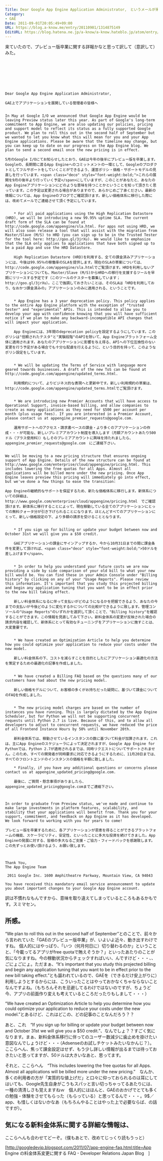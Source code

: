 ```yaml
---
Title: Dear Google App Engine Application Administrator,　というメールが来ていたので
Category:
- GAE
Date: 2011-09-01T20:05:49+09:00
URL: https://blog.a-know.me/entry/20110901/1314875149
EditURL: https://blog.hatena.ne.jp/a-know/a-know.hateblo.jp/atom/entry/12921228815727979473
---
```


来ていたので、プレビュー版卒業に関する詳報かなと思って訳して（意訳して）みた。



<!-- more -->



<script async src="//pagead2.googlesyndication.com/pagead/js/adsbygoogle.js"></script>
<!-- article-top -->
<ins class="adsbygoogle"
     style="display:inline-block;width:728px;height:90px"
     data-ad-client="ca-pub-3463034538369189"
     data-ad-slot="8367620130"></ins>
<script>
(adsbygoogle = window.adsbygoogle || []).push({});
</script>


```
Dear Google App Engine Application Administrator,

GAE上でアプリケーションを展開している管理者の皆様へ


In May at Google I/O we announced that Google App Engine would be leaving Preview status later this year. As part of Google's long-term commitment to App Engine, we are also updating our policies, pricing and support model to reflect its status as a fully supported Google product. We plan to roll this out in the second half of September but we wanted to let you know what this will mean for you and your App Engine applications. Please be aware that the timeline may change, but you can keep up to date on our progress on the App Engine blog. We plan to send a second email once the new pricing is in effect.

5月のGoogle I/Oにてお知らせしたとおり、GAEは今年の後半にプレビュー版を卒業します。Googleの、長期間に渡るApp Engineへのコミットメントの一環として、Googleのプロダクトとしてフルサポートをしていくことができるよう、運営ポリシ・価格・サポートモデルの見直しを行っています。<span class="deco" style="font-weight:bold;">これらの展開を9月の後半より行っていく予定</span>にしていますが、このことがあなたと、あなたのApp Engineアプリケーションにどのような意味を持つことかということを知って頂きたく思っています。この予定は変更される場合がありますので、あらかじめご了承ください。最新の情報については、App Engineのブログでご確認頂けます。新しい価格体系に移行した際には、改めてメールでご連絡させて頂く予定にしています。


    * For all paid applications using the High Replication Datastore (HRD), we will be introducing a new 99.95% uptime SLA. The current draft form of the SLA can be found at http://code.google.com/appengine/sla.html. For apps not using HRD, we will also soon release a tool that will assist with the migration from Master/Slave (M/S) to HRD (you can sign up to be in the Trusted Tester for the tool here: http://goo.gl/3jrXu). We would like to emphasize that the SLA only applies to applications that have both signed up to be a paid App and use the HRD Datastore.
    
    High Replication Datastore (HRD)を利用する、全ての課金済みアプリケーションには、今後は99.95％の稼働率のSLAを提供します。現在のSLAの草案については、http://code.google.com/appengine/sla.htmlでご覧頂けます。HRDを利用しないアプリケーションについても、Master/Slave (M/S)からHRDへの移行を支援するツールを早期にリリースする予定です（このツールのテスターを募集しています；http://goo.gl/3jrXu）。ここで強調しておきたいことは、そのSLAは「HRDを利用しており、なおかつ課金済みの」アプリケーションのみに適用される、ということです。
    
    
    * App Engine has a 3 year deprecation policy. This policy applies to the entire App Engine platform with the exception of "trusted tester" and "experimental" APIs. This is intended to allow you to develop your app with confidence knowing that you will have sufficient notice if we plan to make any backward-incompatible API changes that will impact your application.
    
    App Engineには、3年間のdeprecation policyを設定するようにしています。このポリシは"信頼されたテスタ"と"実験段階"のAPIを除いて、App Engineプラットフォーム全体に適用されます。あなたのアプリケーションに影響を与え得る、APIへの下位互換性のない変更を行う予定がある場合でも十分な配慮を行えるように、という目的を持って、このようなポリシ設定をしています。
    
    
    * We will be updating the Terms of Service with language more geared towards businesses. A draft of the new ToS can be found at http://code.google.com/appengine/updated_terms.html.
    
    利用規約について、よりビジネス的な表現へと更新中です。新しい利用規約の草案は、http://code.google.com/appengine/updated_terms.htmlでご覧頂けます。
    
    
    * We are introducing new Premier Accounts that will have access to Operational Support, invoice-based billing, and allow companies to create as many applications as they need for $500 per account per month (plus usage fees). If you are interested in a Premier Account, please contact us at appengine_premier_requests@google.com.
    
    運用サポートへのアクセス・請求書ベースの課金・より多くのアプリケーションの作成・・・が可能な、新しいプレミアアカウント制度を導入します（月額アカウントあたり500ドル（プラス使用料））もしそのプレミアアカウントに興味を持たれましたら、appengine_premier_requests@google.com　にご連絡下さい。


We will be moving to a new pricing structure that ensures ongoing support of App Engine. Details of the new structure can be found at http://www.google.com/enterprise/cloud/appengine/pricing.html. This includes lowering the free quotas for all Apps. Almost all applications will be billed more under the new pricing. Once App Engine leaves preview this pricing will immediately go into effect, but we've done a few things to ease the transition:

App Engineの継続的なサポートを保証するため、新たな価格体系に移行します。新体系についての詳細は、http://www.google.com/enterprise/cloud/appengine/pricing.html　でご確認頂けます。新体系に移行することによって、現在稼動している全てのアプリケーションにとっての無料クォータ分が引き下げられることになります。ほとんどすべてのアプリケーションにとって、新しい価格設定の下、より多額の請求を受けることとなります。


    * If you sign up for billing or update your budget between now and October 31st we will give you a $50 credit.
    
    GAEアプリケーションの課金にサインアップするか、今から10月31日までの間に課金条件を変更して頂ければ、<span class="deco" style="font-weight:bold;">50ドルを差し上げます</span>。
    
    
    * In order to help you understand your future costs we are now providing a side by side comparison of your old bill to what your new bill would be. You can find these in your Admin Console under "Billing history" by clicking on any of your "Usage Reports". Please review this information. It's important that you study this projected billing and begin any application tuning that you want to be in effect prior to the new bill taking effect.
    
    新しい料金体系になるに伴って支払いがどのようになるかを把握できるよう、あなたの今までの支払いが今後どのように変化するかについての比較ができるように致します。管理コンソールの"Usage Reports"のいずれかを選択して頂くことで、"Billing history"を確認することができます。この情報を見直してみて下さい。新料金体系の変更が反映された場合の請求内容を確認して、新体系にとって有効なチューニングをアプリケーションに施すことは、大変重要です。
    
    
    * We have created an Optimization Article to help you determine how you could optimize your application to reduce your costs under the new model.
    
    新しい料金体系の下、コストを減らすことを目的としたにアプリケーション最適化の方法を策定するための最適化の記事を作成しました。
    
    
    * We have created a Billing FAQ based on the questions many of our customers have had about the new pricing model.
    
    新しい価格モデルについて、お客様の多くがお持ちだった疑問に、基づいて課金についてのFAQを作成しました。
    
    
    * The new pricing model charges are based on the number of instances you have running. This is largely dictated by the App Engine Scheduler, but for Python we will not be supporting concurrent requests until Python 2.7 is live. Because of this, and to allow all developers to adjust to concurrent requests, we have reduced the price of all Frontend Instance Hours by 50% until November 20th.
    
    新料金体系では、稼動させているインスタンスの数に基づいて料金が加算されます。これは、主にApp Engineのスケジューラによって決定されますが、Google App Engine for Pythonでは、Python 2.7が適用されるまでは、同時リクエストについてサポートされません。このため、すべての開発者が同時要求に対応できるようにするために、11月20日までは、すべてのフロントエンドのインスタンスの価格を半額に致しました。
    
    * Finally, if you have any additional questions or concerns please contact us at appengine_updated_pricing@google.com. 

	最後に、ご質問・懸念事項がありましたら、appengine_updated_pricing@google.comまでご連絡下さい。



In order to graduate from Preview status, we've made and continue to make large investments in platform features, scalability, and stability that your applications will benefit from. Thank you for your support, commitment, and feedback on App Engine as it has developed. We look forward to working with you for years to come!

プレビュー版を卒業するために、各アプリケーションが恩恵を得ることができるプラットフォームの機能、スケーラビリティ、安定性、といったことに多大な投資を続けてきました。App Engineの発展に対する、皆様の多大なるご支援・ご協力・フィードバックを感謝致します。この先ずっとお使い頂けるよう、お願い致します。



Thank You,
The App Engine Team

 2011 Google Inc. 1600 Amphitheatre Parkway, Mountain View, CA 94043

You have received this mandatory email service announcement to update you about important changes to your Google App Engine account.
```


訳は不慣れなもんですから、意味を取り違えてしまっているところもあるかもです。スミマセン。



## 所感。

“We plan to roll this out in the second half of September”とのことで、前々から言われていた「GAEのプレビュー版卒業」が、いよいよ近々、動き出すわけですね。
個人的にはやっぱり、「いつ（何月何日に）切り替わるのか」ということと、「今載ってるアプリがfree quotaで賄えそうか？」といったあたりのことが気になりますね。今の稼動状況からチェックすればいい、んですけど・・・、、ごにょごにょ。ただまぁ、“It's important that you study this projected billing and begin any application tuning that you want to be in effect prior to the new bill taking effect.”とも謳われているので、GAEを（できるだけ安上がりに）利用しようとするからには、こういったことはやっておかなくちゃならないことなんですよね。（もちろんそれを忌避してるわけではないのですが、ちょうど今、アプリの前面作り変えも考えているところだったりもしまして・・・）


“We have created an Optimization Article to help you determine how you could optimize your application to reduce your costs under the new model.”とあるけど、これはどこの、どの記事のことなんだろう？？


あと、これ　“If you sign up for billing or update your budget between now and October 31st we will give you a $50 credit.”、なんでしょ？？すごく気になります。まぁ、新料金体系移行に伴ってのユーザー数減少に歯止めを掛けたい意図なんでしょうけど・・・（Adsenseのお試しチケットみたいなかんじ？）。ここらへん、焦って課金設定はせず、もう少し詳しい情報が出るまでは待っておきたいと思ってますが、50ドルは大きいなあと、思ってます。


それと、ここらへん　“This includes lowering the free quotas for all Apps. Almost all applications will be billed more under the new pricing.”　なんか、多くの利用者の方が「実質的な値上げだ」と口々に仰っておられるのは耳にしてはいても、Google先生自身がこうもスパッと言い切っちゃってるあたりには、一種の清清しさも覚えますねｗ　個人的にはほんと、GAEのおかげでとても多くの勉強・体験をさせてもらった（もらっている）と思ってるんで・・・。9$／app、も惜しくはないかなあ（もちろんやることはやった上で必要ならば、の話ですが）。


## 気になる新料金体系に関する詳細な情報は、

ここらへんも合わせてどーぞ。（僕もあとで、改めてじっくり読もうっと）

[http://googledevjp.blogspot.com/2011/07/app-engine-faq.html:title=App Engine の料金体系変更に関する FAQ - Developer Relations Japan Blog　]


<script async src="//pagead2.googlesyndication.com/pagead/js/adsbygoogle.js"></script>
<!-- article-bottom2 -->
<ins class="adsbygoogle"
     style="display:inline-block;width:300px;height:250px"
     data-ad-client="ca-pub-3463034538369189"
     data-ad-slot="5274552934"></ins>
<script>
(adsbygoogle = window.adsbygoogle || []).push({});
</script>


<script src="https://moshi-moshi.moshimo.works/moshimoshi/a_know_blog/20110901-1314875149?title=Dear%20Google%20App%20Engine%20Application%20Administrator,%E3%80%80%E3%81%A8%E3%81%84%E3%81%86%E3%83%A1%E3%83%BC%E3%83%AB%E3%81%8C%E6%9D%A5%E3%81%A6%E3%81%84%E3%81%9F%E3%81%AE%E3%81%A7"></script>
